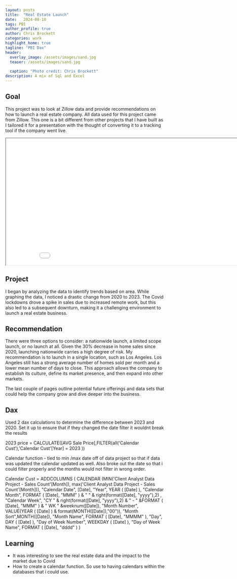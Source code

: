 ```yaml
---
layout: posts
title:  "Real Estate Launch"
date:   2024-08-10
tags: PBI
author_profile: true
author: Chris Brockett
categories: work
highlight_home: true
tagline: "PBI Dax"
header:
  overlay_image: /assets/images/sand.jpg
  teaser: /assets/images/sand.jpg
  
  caption: "Photo credit: Chris Brockett"
description: A mix of Sql and Excel
---
```


## Goal
This project was to look at Zillow data and provide recommendations on how to launch a real estate company.  All data used for this project came from Zillow.  This one is a bit different from other projects that I have built as I tailored it for a presentation with the thought of converting it to a tracking tool if the company went live.

<iframe src="/assets/pdf/realestate.pdf" width="900" height="400"></iframe>

## Project
I began by analyzing the data to identify trends based on area. While graphing the data, I noticed a drastic change from 2020 to 2023. The Covid lockdowns drove a spike in sales due to increased remote work, but this also led to a subsequent downturn, making it a challenging environment to launch a real estate business.

## Recommendation
There were three options to consider: a nationwide launch, a limited scope launch, or no launch at all. Given the 30% decrease in home sales since 2020, launching nationwide carries a high degree of risk. My recommendation is to launch in a single location, such as Los Angeles. Los Angeles still has a strong average number of homes sold per month and a lower mean number of days to close. This approach allows the company to establish its culture, define its market presence, and then expand into other markets.

The last couple of pages outline potential future offerings and data sets that could help the company grow and dive deeper into the business.

## Dax
Used 2 dax calculations to determine the difference between 2023 and 2020.  Set it up to ensure that if they changed the date filter it wouldnt break the results

2023 price = CALCULATE([AVG Sale Price],FILTER(all('Calendar Cust'),'Calendar Cust'[Year] = 2023 ))

Calendar function - tied to min /max date off of data project so that if data was updated the calendar updated as well.  Also broke out the date so that i could filter properly and the months would not filter in wrong order.

Calendar Cust = 
ADDCOLUMNS (
    CALENDAR (MIN('Client Analyst Data Project - Sales Count'[Month]), max('Client Analyst Data Project - Sales Count'[Month])),
    "Calendar Date", [Date],
    "Year", YEAR ( [Date] ),
    "Calendar Month", FORMAT ( [Date], "MMM" ) & " " & right(format([Date], "yyyy"),2) ,
    "Calendar Week", "CY " & right(format([Date], "yyyy"),2) & " - " &FORMAT ( [Date], "MMM" ) & " WK " &weeknum([Date]),
    "Month Number", VALUE(YEAR ( [Date] ) & format(MONTH([Date]),"00")),
    "Month Sort",MONTH([Date]),
    "Month Name", FORMAT ( [Date], "MMMM" ),
    "Day", DAY ( [Date] ),
    "Day of Week Number", WEEKDAY ( [Date] ),
    "Day of Week Name", FORMAT ( [Date], "dddd" )
)
## Learning
- It was interesting to see the real estate data and the impact to the market due to Covid
- How to create a calendar function.  So use to having calendars within the databases that i could use.